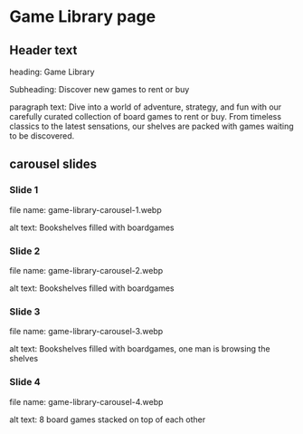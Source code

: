 # Game Library page 

## Header text

heading: Game Library

Subheading: Discover new games to rent or buy

paragraph text: Dive into a world of adventure, strategy, and fun with our carefully curated collection of board games to rent or buy. From timeless classics to the latest sensations, our shelves are packed with games waiting to be discovered.

## carousel slides

### Slide 1

file name: game-library-carousel-1.webp

alt text: Bookshelves filled with boardgames

### Slide 2

file name: game-library-carousel-2.webp

alt text: Bookshelves filled with boardgames

### Slide 3

file name: game-library-carousel-3.webp

alt text: Bookshelves filled with boardgames, one man is browsing the shelves

### Slide 4

file name: game-library-carousel-4.webp

alt text: 8 board games stacked on top of each other